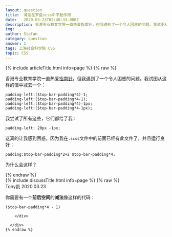 ```yaml
---
layout: question
title:  减法在罗盘scss中不起作用
date:   2020-03-23T02:40:33.000Z
description: 香港专业教育学院一直热爱指南针，但我遇到了一个令人困惑的问题。我试图从这样的值中减去一个：padding-left ($top-bar-padding...
img: 
author: Stafan
category: question
answer: 1
tags: 上海社会科学院 CSS
topic: CSS
---
```

<div class="article-root">
  <div class="article">
    {% include articleTitle.html info=page %}
    {% raw %}
    <div class="article-content"><p><font style="vertical-align: inherit;"><font style="vertical-align: inherit;">香港专业教育学院一直热爱</font></font><a href="http://compass-style.org" rel="noreferrer"><font style="vertical-align: inherit;"><font style="vertical-align: inherit;">指南针</font></font></a><font style="vertical-align: inherit;"><font style="vertical-align: inherit;">，但我遇到了一个令人困惑的问题。</font><font style="vertical-align: inherit;">我试图从这样的值中减去一个：</font></font></p>

<pre><code>padding-left:($top-bar-padding*4)-1;<font></font>
padding-left:($top-bar-padding*4-1);<font></font>
padding-left:($top-bar-padding*4)-1px;<font></font>
padding-left:($top-bar-padding*4-1px);<font></font>
</code></pre>

<p><font style="vertical-align: inherit;"><font style="vertical-align: inherit;">我尝试了所有这些，它们都给了我：</font></font></p>

<pre><code>padding-left: 20px -1px;</code></pre>

<p><font style="vertical-align: inherit;"><font style="vertical-align: inherit;">这真的让我感到困惑，因为我在</font></font><code>.scss</code><font style="vertical-align: inherit;"><font style="vertical-align: inherit;">文件中的</font><font style="vertical-align: inherit;">前面已经有此</font><font style="vertical-align: inherit;">文件了，并且运行良好：</font></font></p>

<pre><code>padding:$top-bar-padding*2+2 $top-bar-padding*4;</code></pre>

<p><font style="vertical-align: inherit;"><font style="vertical-align: inherit;">为什么会这样？</font></font></p></div>
    {% endraw %}
  </div>

  <div class="discuss-wrapper">
    {% include discussTitle.html info=page %}
    {% raw %}
    <div class="discuss-item">
        <div class="discuss-parent">
          <div class="discuss-meta">
            <span class="discuss-user">Tony凯</span>
            <span class="discuss-time">2020.03.23</span>
          </div>
          <div class="discuss-comment"><p><font style="vertical-align: inherit;"><font style="vertical-align: inherit;">你需要有一个</font></font><strong><font style="vertical-align: inherit;"><font style="vertical-align: inherit;">前后空间</font></font></strong><font style="vertical-align: inherit;"><font style="vertical-align: inherit;">的</font></font><strong><font style="vertical-align: inherit;"><font style="vertical-align: inherit;">减法</font></font></strong><font style="vertical-align: inherit;"><font style="vertical-align: inherit;">像这样的代码：</font></font></p>

<pre><code>($top-bar-padding*4 - 1)</code></pre></div>
        </div>
        
      </div>
    {% endraw %}
  </div>
<div>
